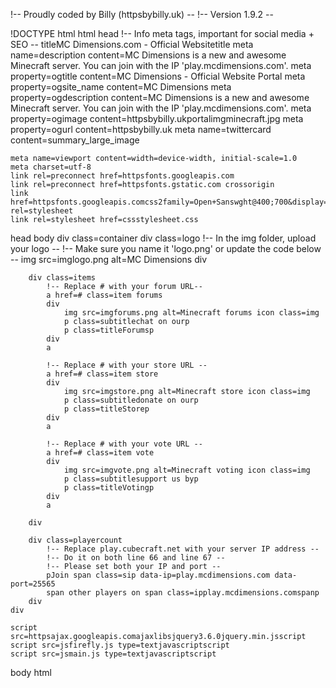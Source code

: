 
!-- Proudly coded by Billy (httpsbybilly.uk) --
!-- Version 1.9.2 --

!DOCTYPE html
html
head
	!-- Info meta tags, important for social media + SEO --
	titleMC Dimensions.com - Official Websitetitle
	meta name=description content=MC Dimensions is a new and awesome Minecraft server. You can join with the IP 'play.mcdimensions.com'.
	meta property=ogtitle content=MC Dimensions - Official Website Portal
	meta property=ogsite_name content=MC Dimensions
	meta property=ogdescription content=MC Dimensions is a new and awesome Minecraft server. You can join with the IP 'play.mcdimensions.com'.
	meta property=ogimage content=httpsbybilly.ukportalimgminecraft.jpg
	meta property=ogurl content=httpsbybilly.uk
	meta name=twittercard content=summary_large_image

	meta name=viewport content=width=device-width, initial-scale=1.0
	meta charset=utf-8
	link rel=preconnect href=httpsfonts.googleapis.com
	link rel=preconnect href=httpsfonts.gstatic.com crossorigin
	link href=httpsfonts.googleapis.comcss2family=Open+Sanswght@400;700&display=swap rel=stylesheet
	link rel=stylesheet href=cssstylesheet.css
head
body
	div class=container
		div class=logo
			!-- In the img folder, upload your logo --
			!-- Make sure you name it 'logo.png' or update the code below --
			img src=imglogo.png alt=MC Dimensions
		div

		div class=items
			!-- Replace # with your forum URL--
			a href=# class=item forums
			div
				img src=imgforums.png alt=Minecraft forums icon class=img
				p class=subtitlechat on ourp
				p class=titleForumsp
			div
			a

			!-- Replace # with your store URL --
			a href=# class=item store
			div
				img src=imgstore.png alt=Minecraft store icon class=img
				p class=subtitledonate on ourp
				p class=titleStorep
			div
			a

			!-- Replace # with your vote URL --
			a href=# class=item vote
			div
				img src=imgvote.png alt=Minecraft voting icon class=img
				p class=subtitlesupport us byp
				p class=titleVotingp
			div
			a

		div

		div class=playercount
			!-- Replace play.cubecraft.net with your server IP address --
			!-- Do it on both line 66 and line 67 --
			!-- Please set both your IP and port --
			pJoin span class=sip data-ip=play.mcdimensions.com data-port=25565
			span other players on span class=ipplay.mcdimensions.comspanp
		div
	div

	script src=httpsajax.googleapis.comajaxlibsjquery3.6.0jquery.min.jsscript
	script src=jsfirefly.js type=textjavascriptscript
	script src=jsmain.js type=textjavascriptscript
body
html
